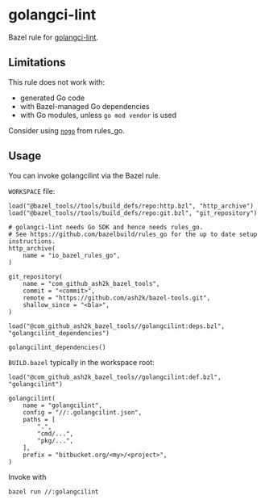 # golangci-lint

Bazel rule for [golangci-lint](https://github.com/golangci/golangci-lint).

## Limitations

This rule does not work with:

- generated Go code
- with Bazel-managed Go dependencies
- with Go modules, unless `go mod vendor` is used

Consider using [`nogo`](https://github.com/bazelbuild/rules_go/blob/master/go/nogo.rst) from rules_go.

## Usage

You can invoke golangcilint via the Bazel rule.

`WORKSPACE` file:

```bzl
load("@bazel_tools//tools/build_defs/repo:http.bzl", "http_archive")
load("@bazel_tools//tools/build_defs/repo:git.bzl", "git_repository")

# golangci-lint needs Go SDK and hence needs rules_go.
# See https://github.com/bazelbuild/rules_go for the up to date setup instructions.
http_archive(
    name = "io_bazel_rules_go",
)

git_repository(
    name = "com_github_ash2k_bazel_tools",
    commit = "<commit>",
    remote = "https://github.com/ash2k/bazel-tools.git",
    shallow_since = "<bla>",
)

load("@com_github_ash2k_bazel_tools//golangcilint:deps.bzl", "golangcilint_dependencies")

golangcilint_dependencies()
```

`BUILD.bazel` typically in the workspace root:

```bzl
load("@com_github_ash2k_bazel_tools//golangcilint:def.bzl", "golangcilint")

golangcilint(
    name = "golangcilint",
    config = "//:.golangcilint.json",
    paths = [
        ".",
        "cmd/...",
        "pkg/...",
    ],
    prefix = "bitbucket.org/<my>/<project>",
)
```

Invoke with

```bash
bazel run //:golangcilint
```
